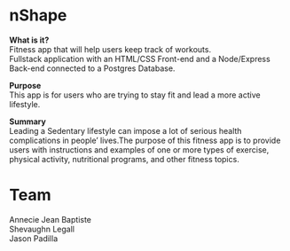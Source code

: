 # nShape
**What is it?** 
<br>Fitness app that will help users keep track of workouts.
<br>Fullstack application with an HTML/CSS Front-end and a Node/Express Back-end connected to a Postgres Database.

**Purpose**
<br>This app is for users who are trying to stay fit and lead a more active lifestyle.

**Summary**
<br>Leading a Sedentary lifestyle can impose a lot of serious health complications in people’ lives.The purpose of this fitness app is to provide users with instructions and examples of one or more types of exercise, physical activity, nutritional programs, and other fitness topics. 
 <h1>Team</h1>
 Annecie Jean Baptiste
 <br>Shevaughn Legall
 <br>Jason Padilla
